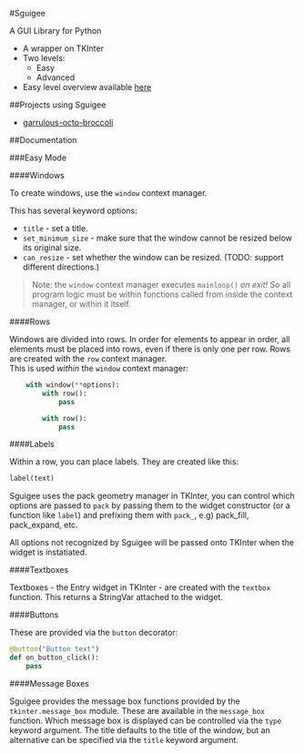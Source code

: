 #Sguigee

A GUI Library for Python

* A wrapper on TKInter
* Two levels:
	* Easy
	* Advanced
* Easy level overview available [here](https://tuomas56.github.io/sguigee-presentation)

##Projects using Sguigee

* [garrulous-octo-broccoli](https://github.com/tuomas56/garrulous-octo-broccoli)

##Documentation

###Easy Mode

####Windows

To create windows, use the ```window``` context manager.

This has several keyword options:

* ```title``` - set a title.
* ```set_minimum_size``` - make sure that the window cannot be resized below its original size.
* ```can_resize``` - set whether the window can be resized. (TODO: support different directions.)

> Note: the ```window``` context manager executes ```mainloop()``` *on exit!* So all program logic must be within functions called from inside the context manager, or within it itself.

####Rows

Windows are divided into rows. In order for elements to appear in order, all elements must be placed into rows, even if there is only one per row. Rows are created with the ```row``` context manager.  
This is used *within* the ```window``` context manager:

```python
	with window(**options):
		with row():
			pass

		with row():
			pass
```

####Labels

Within a row, you can place labels. They are created like this: 

```python
label(text)
```

Sguigee uses the pack geometry manager in TKInter, you can control which options are passed to ```pack``` by passing them to the widget constructor (or a function like ```label```) and prefixing them with ```pack_```, e.g) pack_fill, pack_expand, etc.

All options not recognized by Sguigee will be passed onto TKInter when the widget is instatiated.

####Textboxes

Textboxes - the Entry widget in TKInter - are created with the ```textbox``` function. This returns a StringVar attached to the widget.

####Buttons

These are provided via the ```button``` decorator:

```python
@button("Button text")
def on_button_click():
	pass
```

####Message Boxes

Sguigee provides the message box functions provided by the ```tkinter.message_box``` module. These are available in the ```message_box``` function. Which message box is displayed can be controlled via the ```type``` keyword argument. The title defaults to the title of the window, but an alternative can be specified via the ```title``` keyword argument.